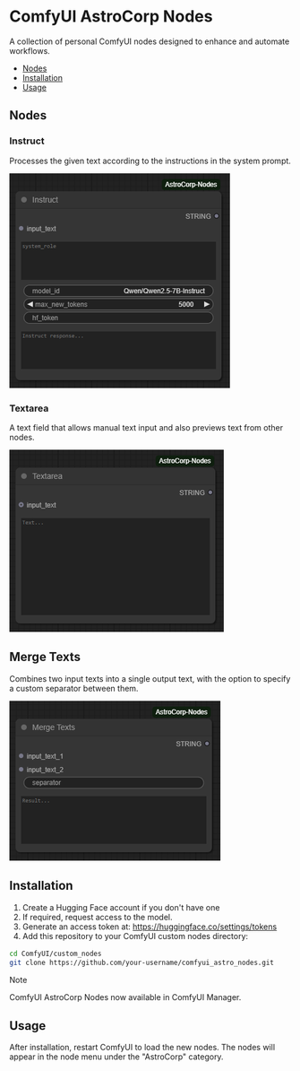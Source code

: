 # ComfyUI AstroCorp Nodes

A collection of personal ComfyUI nodes designed to enhance and automate workflows.

- [Nodes](#nodes)
- [Installation](#installation)
- [Usage](#usage)

## Nodes
### Instruct

Processes the given text according to the instructions in the system prompt.

![Instruct Node](./examples/instruct_node.png)

### Textarea

A text field that allows manual text input and also previews text from other nodes.

![Textarea Node](./examples/textarea_node.png)

## Merge Texts

Combines two input texts into a single output text, with the option to specify a custom separator between them.

![Merge Texts Node](./examples/merge_texts_node.png)

## Installation

1. Create a Hugging Face account if you don't have one
2. If required, request access to the model.
3. Generate an access token at: https://huggingface.co/settings/tokens
4. Add this repository to your ComfyUI custom nodes directory:
```bash
cd ComfyUI/custom_nodes
git clone https://github.com/your-username/comfyui_astro_nodes.git
```

> [!NOTE]  
> ComfyUI AstroCorp Nodes now available in ComfyUI Manager.

## Usage

After installation, restart ComfyUI to load the new nodes. The nodes will appear in the node menu under the "AstroCorp" category.
